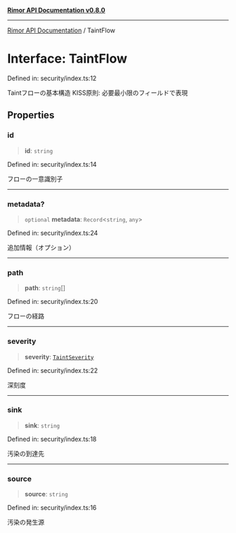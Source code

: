 [**Rimor API Documentation v0.8.0**](../README.md)

***

[Rimor API Documentation](../globals.md) / TaintFlow

# Interface: TaintFlow

Defined in: security/index.ts:12

Taintフローの基本構造
KISS原則: 必要最小限のフィールドで表現

## Properties

### id

> **id**: `string`

Defined in: security/index.ts:14

フローの一意識別子

***

### metadata?

> `optional` **metadata**: `Record`\<`string`, `any`\>

Defined in: security/index.ts:24

追加情報（オプション）

***

### path

> **path**: `string`[]

Defined in: security/index.ts:20

フローの経路

***

### severity

> **severity**: [`TaintSeverity`](../type-aliases/TaintSeverity.md)

Defined in: security/index.ts:22

深刻度

***

### sink

> **sink**: `string`

Defined in: security/index.ts:18

汚染の到達先

***

### source

> **source**: `string`

Defined in: security/index.ts:16

汚染の発生源
